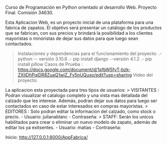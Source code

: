 Curso de Programación en Python orientado al desarrollo Web.
Proyecto Final. Comisión 34630. 

Esta Aplicacion Web, es un proyecto inicial de una plataforma para una fabrica de zapatos. El objetivo será presentar un catálogo de los productos que se fabrican, con sus precios y brindará la posibilidad a los clientes mayoristas o minoristas de dejar sus datos para que luego sean contactados.

>Instalaciones y dependencias para el funcionamiento del proyecto:
.- python -- versión 3.10.6 .- pip install django --versión 4.1.2 .- pip install pillow
> Casos de Prueba : https://docs.google.com/document/d/1sfbW5fvT-bzk-ZXIiDhPqiDR8ZuaQ1wiZ_Fv5nUQuxo/edit?usp=sharing 
> Video del proyecto: 


La aplicacion esta proyectada para tres tipos de usuarios:
    > VISITANTES : Podran visualizar el catalogo completo y una vista mas detallada del calzado que les interese. Además, podran dejar sus datos para luego ser contactados en caso de estar interesados en compras mayoristas.
    > EDITORES : Solo podran editar la informacion del calzado, como stock o precio.
        - Usuario: julianablanc
        - Contraseña: 
    > STAFF: Serán los unicos habilitados para crear o eliminar un nuevo modelo de zapato, además de editar los ya exitsentes.
        - Usuario: matias
        - Contraseña: 


Inicio: http://127.0.0.1:8000/AppFabrica/